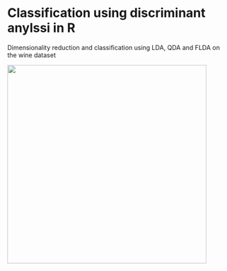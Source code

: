 # Classification using discriminant anylssi in R

Dimensionality reduction and classification using LDA, QDA and FLDA on the wine dataset

<img src="https://user-images.githubusercontent.com/70534743/229083690-2f2ed692-c9be-4b0e-8f6e-152cda0234f1.png" width="450">
